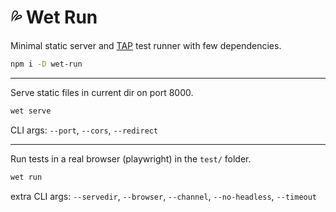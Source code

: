# 💦 Wet Run

Minimal static server and [TAP](https://testanything.org/) test runner 
with few dependencies.

```bash
npm i -D wet-run
```

--- 

Serve static files in current dir on port 8000.

```bash
wet serve
```

CLI args: `--port`, `--cors`, `--redirect`

---

Run tests in a real browser (playwright) in the `test/` folder.

```bash
wet run
```

extra CLI args: `--servedir`, `--browser`, `--channel`, `--no-headless`, `--timeout`
